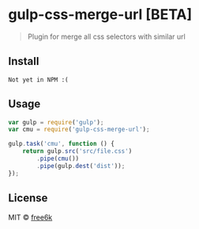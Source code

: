 # gulp-css-merge-url [BETA]

> Plugin for merge all css selectors with similar url


## Install

```
Not yet in NPM :(
```


## Usage

```js
var gulp = require('gulp');
var cmu = require('gulp-css-merge-url');

gulp.task('cmu', function () {
	return gulp.src('src/file.css')
		.pipe(cmu())
		.pipe(gulp.dest('dist'));
});
```

## License

MIT © [free6k](https://github.com/free6k)
